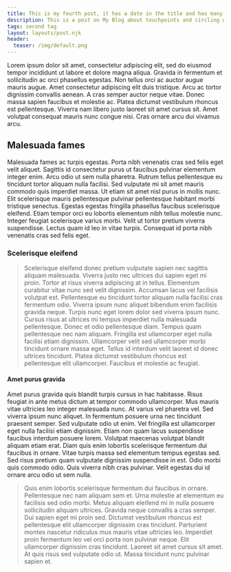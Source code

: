 ```yaml
---
title: This is my fourth post, it has a date in the title and has many things to say
description: This is a post on My Blog about touchpoints and circling wagons.
tags: second tag
layout: layouts/post.njk
header:
  teaser: /img/default.png
---
```



Lorem ipsum dolor sit amet, consectetur adipiscing elit, sed do eiusmod tempor incididunt ut labore et dolore magna aliqua. Gravida in fermentum et sollicitudin ac orci phasellus egestas. Non tellus orci ac auctor augue mauris augue. Amet consectetur adipiscing elit duis tristique. Arcu ac tortor dignissim convallis aenean. A cras semper auctor neque vitae. Donec massa sapien faucibus et molestie ac. Platea dictumst vestibulum rhoncus est pellentesque. Viverra nam libero justo laoreet sit amet cursus sit. Amet volutpat consequat mauris nunc congue nisi. Cras ornare arcu dui vivamus arcu.

## Malesuada fames

Malesuada fames ac turpis egestas. Porta nibh venenatis cras sed felis eget velit aliquet. Sagittis id consectetur purus ut faucibus pulvinar elementum integer enim. Arcu odio ut sem nulla pharetra. Rutrum tellus pellentesque eu tincidunt tortor aliquam nulla facilisi. Sed vulputate mi sit amet mauris commodo quis imperdiet massa. Ut etiam sit amet nisl purus in mollis nunc. Elit scelerisque mauris pellentesque pulvinar pellentesque habitant morbi tristique senectus. Egestas egestas fringilla phasellus faucibus scelerisque eleifend. Etiam tempor orci eu lobortis elementum nibh tellus molestie nunc. Integer feugiat scelerisque varius morbi. Velit ut tortor pretium viverra suspendisse. Lectus quam id leo in vitae turpis. Consequat id porta nibh venenatis cras sed felis eget.

### Scelerisque eleifend

> Scelerisque eleifend donec pretium vulputate sapien nec sagittis aliquam malesuada. Viverra justo nec ultrices dui sapien eget mi proin. Tortor at risus viverra adipiscing at in tellus. Elementum curabitur vitae nunc sed velit dignissim. Accumsan lacus vel facilisis volutpat est. Pellentesque eu tincidunt tortor aliquam nulla facilisi cras fermentum odio. Viverra ipsum nunc aliquet bibendum enim facilisis gravida neque. Turpis nunc eget lorem dolor sed viverra ipsum nunc. Cursus risus at ultrices mi tempus imperdiet nulla malesuada pellentesque. Donec et odio pellentesque diam. Tempus quam pellentesque nec nam aliquam. Fringilla est ullamcorper eget nulla facilisi etiam dignissim. Ullamcorper velit sed ullamcorper morbi tincidunt ornare massa eget. Tellus id interdum velit laoreet id donec ultrices tincidunt. Platea dictumst vestibulum rhoncus est pellentesque elit ullamcorper. Faucibus et molestie ac feugiat.

#### Amet purus gravida

Amet purus gravida quis blandit turpis cursus in hac habitasse. Risus feugiat in ante metus dictum at tempor commodo ullamcorper. Mus mauris vitae ultricies leo integer malesuada nunc. At varius vel pharetra vel. Sed viverra ipsum nunc aliquet. In fermentum posuere urna nec tincidunt praesent semper. Sed vulputate odio ut enim. Vel fringilla est ullamcorper eget nulla facilisi etiam dignissim. Etiam non quam lacus suspendisse faucibus interdum posuere lorem. Volutpat maecenas volutpat blandit aliquam etiam erat. Diam quis enim lobortis scelerisque fermentum dui faucibus in ornare. Vitae turpis massa sed elementum tempus egestas sed. Sed risus pretium quam vulputate dignissim suspendisse in est. Odio morbi quis commodo odio. Quis viverra nibh cras pulvinar. Velit egestas dui id ornare arcu odio ut sem nulla.

> Quis enim lobortis scelerisque fermentum dui faucibus in ornare. Pellentesque nec nam aliquam sem et. Urna molestie at elementum eu facilisis sed odio morbi. Metus aliquam eleifend mi in nulla posuere sollicitudin aliquam ultrices. Gravida neque convallis a cras semper. Dui sapien eget mi proin sed. Dictumst vestibulum rhoncus est pellentesque elit ullamcorper dignissim cras tincidunt. Parturient montes nascetur ridiculus mus mauris vitae ultricies leo. Imperdiet proin fermentum leo vel orci porta non pulvinar neque. Elit ullamcorper dignissim cras tincidunt. Laoreet sit amet cursus sit amet. At quis risus sed vulputate odio ut. Massa tincidunt nunc pulvinar sapien et.
